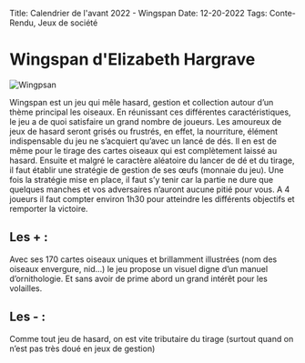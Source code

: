 Title: Calendrier de l'avant 2022 - Wingspan
Date: 12-20-2022
Tags: Conte-Rendu, Jeux de société

# Wingspan d'Elizabeth Hargrave

![Wingpsan](https://s2.qwant.com/thumbr/0x380/d/2/e23d64b7a112b434290bb5d4f8654746956528c70c4a17ce34f96a8a2b1c3c/wing_cover-1.jpg?u=https%3A%2F%2Fgeekbecois.com%2Fwp-content%2Fuploads%2F2019%2F03%2Fwing_cover-1.jpg&q=0&b=1&p=0&a=0)

Wingspan est un jeu qui mêle hasard, gestion et collection autour d’un thème principal les oiseaux. En réunissant ces différentes caractéristiques, le jeu a de quoi satisfaire un grand nombre de joueurs. Les amoureux de jeux de hasard seront grisés ou frustrés, en effet, la nourriture, élément indispensable du jeu ne s’acquiert qu’avec un lancé de dés. Il en est de même pour le tirage des cartes oiseaux qui est complètement laissé au hasard. Ensuite et malgré le caractère aléatoire du lancer de dé et du tirage, il faut établir une stratégie de gestion de ses œufs (monnaie du jeu). Une fois la stratégie mise en place, il faut s’y tenir car la partie ne dure que quelques manches et vos adversaires n’auront aucune pitié pour vous. A 4 joueurs il faut compter environ 1h30 pour atteindre les différents objectifs et remporter la victoire. 

## Les + :
Avec ses 170 cartes oiseaux uniques et brillamment illustrées (nom des oiseaux envergure, nid…) le jeu propose un visuel digne d’un manuel d’ornithologie. Et sans avoir de prime abord un grand intérêt pour les volailles. 

## Les - : 
Comme tout jeu de hasard, on est vite tributaire du tirage (surtout quand on n’est pas très doué en jeux de gestion)
